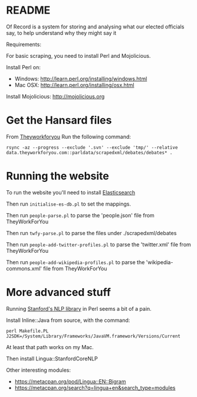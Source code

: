# README #

Of Record is a system for storing and analysing what our elected officials say, to help understand why they might say it

Requirements:

For basic scraping, you need to install Perl and Mojolicious.

Install Perl on:

- Windows: http://learn.perl.org/installing/windows.html
- Mac OSX: http://learn.perl.org/installing/osx.html

Install Mojolicious: http://mojolicious.org

# Get the Hansard files #
From [Theyworkforyou](http://parser.theyworkforyou.com/hansard.html) Run the following command:

```
rsync -az --progress --exclude '.svn' --exclude 'tmp/' --relative data.theyworkforyou.com::parldata/scrapedxml/debates/debates* .
```

# Running the website #
To run the website you'll need to install [Elasticsearch](https://www.elastic.co/products/elasticsearch)

Then run `initialise-es-db.pl` to set the mappings.

Then run `people-parse.pl` to parse the 'people.json' file from TheyWorkForYou

Then run `twfy-parse.pl` to parse the files under ./scrapedxml/debates

Then run `people-add-twitter-profiles.pl` to parse the 'twitter.xml' file from TheyWorkForYou

Then run `people-add-wikipedia-profiles.pl` to parse the 'wikipedia-commons.xml' file from TheyWorkForYou

# More advanced stuff #
Running [Stanford's NLP library](http://stanfordnlp.github.io/CoreNLP/index.html#download) in Perl seems a bit of a pain.

Install Inline::Java from source, with the command:

```
perl Makefile.PL J2SDK=/System/Library/Frameworks/JavaVM.framework/Versions/Current
```

At least that path works on my Mac.

Then install Lingua::StanfordCoreNLP

Other interesting modules:

* https://metacpan.org/pod/Lingua::EN::Bigram
* https://metacpan.org/search?q=lingua+en&search_type=modules